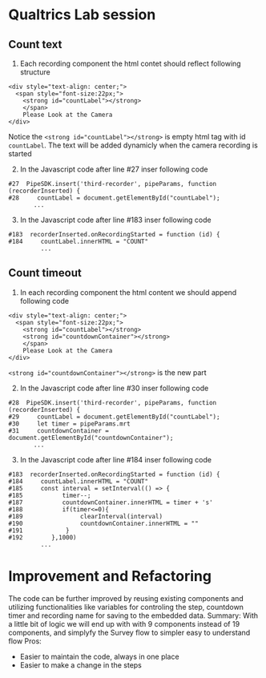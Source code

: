 # Qualtrics Lab session

## Count text 
1. Each recording component the html contet should reflect following structure
```    
<div style="text-align: center;">
  <span style="font-size:22px;">
    <strong id="countLabel"></strong>
    </span> 
    Please Look at the Camera
</div>
 ```
 Notice the `<strong id="countLabel"></strong>` is empty html tag with id `countLabel`. The text will be added dynamicly when the camera recording is started
 
 2. In the Javascript code after line #27 inser following code
 ```
#27  PipeSDK.insert('third-recorder', pipeParams, function (recorderInserted) {
#28     countLabel = document.getElementById("countLabel");
        ...
 ```
 3. In the Javascript code after line #183 inser following code
 ```
 #183  recorderInserted.onRecordingStarted = function (id) {
 #184     countLabel.innerHTML = "COUNT"
          ...
 ```
 
 ## Count timeout
 
 1. In each recording component the html content we should append following code
```    
<div style="text-align: center;">
  <span style="font-size:22px;">
    <strong id="countLabel"></strong>
    <strong id="countdownContainer"></strong>
    </span> 
    Please Look at the Camera
</div>
 ```
 `<strong id="countdownContainer"></strong>` is the new part
 
 2. In the Javascript code after line #30 inser following code
 ```
#28  PipeSDK.insert('third-recorder', pipeParams, function (recorderInserted) {
#29     countLabel = document.getElementById("countLabel");
#30     let timer = pipeParams.mrt
#31     countdownContainer = document.getElementById("countdownContainer");
        ...
 ```
 
 3. In the Javascript code after line #184 inser following code
 ```
 #183  recorderInserted.onRecordingStarted = function (id) {
 #184     countLabel.innerHTML = "COUNT"
 #185     const interval = setInterval(() => {
 #185           timer--;
 #187           countdownContainer.innerHTML = timer + 's'
 #188           if(timer<=0){
 #189                clearInterval(interval)
 #190                countdownContainer.innerHTML = ""
 #191            }
 #192        },1000)
          ...
 ```
 
 # Improvement and Refactoring
 
 The code can be further improved by reusing existing components and utilizing functionalities like variables for controling the step, countdown timer and recording name for saving to the embedded data.
Summary: 
 With a little bit of logic we will end up with with 9 components instead of 19 components, and simplyfy the Survey flow to simpler easy to understand flow
Pros:
- Easier to maintain the code, always in one place
- Easier to make a change in the steps

 

